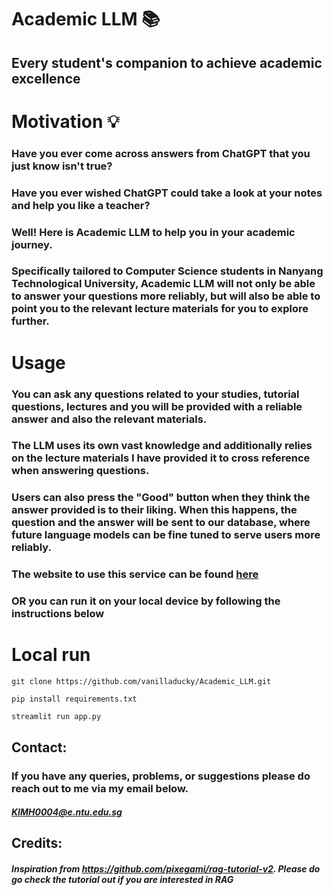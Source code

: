 # **Academic LLM** 📚
## Every student's companion to achieve academic excellence

# Motivation 💡

### Have you ever come across answers from ChatGPT that you just know isn't true? 
### Have you ever wished ChatGPT could take a look at your notes and help you like a teacher?
### Well! Here is **Academic LLM** to help you in your academic journey. 
### Specifically tailored to Computer Science students in Nanyang Technological University, Academic LLM will not only be able to answer your questions more reliably, but will also be able to point you to the relevant lecture materials for you to explore further. 

# Usage 

### You can ask any questions related to your studies, tutorial questions, lectures and you will be provided with a reliable answer and also the relevant materials.
### The LLM uses its own vast knowledge and additionally relies on the lecture materials I have provided it to cross reference when answering questions.
### Users can also press the "Good" button when they think the answer provided is to their liking. When this happens, the question and the answer will be sent to our database, where future language models can be fine tuned to serve users more reliably.
### The website to use this service can be found [here](https://academicllm.streamlit.app/)
### **OR** you can run it on your local device by following the instructions below

# Local run

`git clone https://github.com/vanilladucky/Academic_LLM.git`

`pip install requirements.txt`

`streamlit run app.py`

## Contact:

### If you have any queries, problems, or suggestions please do reach out to me via my email below.
##### KIMH0004@e.ntu.edu.sg

## Credits:

##### Inspiration from https://github.com/pixegami/rag-tutorial-v2. Please do go check the tutorial out if you are interested in RAG